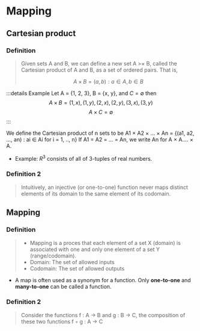 # Mapping

## Cartesian product

### Definition

>Given sets A and B, we can define a new set A >× B, called the
>Cartesian product of A and B, as a set of ordered pairs. That is,
>
>$$A × B = {(a, b) : a ∈ A, b ∈ B}$$

:::details Example
Let A = {1, 2, 3}, B = {x, y}, and $C = \emptyset$ then
$$A × B = {(1, x), (1, y), (2, x), (2, y), (3, x), (3, y)}$$
$$A × C = \emptyset$$
:::

We define the Cartesian product of n sets to be A1 × A2 × ... × An = {(a1, a2, ..., an) : ai ∈ Ai for i = 1, .., n} If A1 = A2 = ... = An, we write An for A × A.... × A.

- Example: $R^3$ consists of all of 3-tuples of real numbers.

### Definition 2

>Intuitively, an injective (or one-to-one) function never maps distinct
elements of its domain to the same element of its codomain.

## Mapping

### Definition

>- Mapping is a proces that each element of a set X (domain) is associated with one and only one
>  element of a set Y (range/codomain).
>- Domain: The set of allowed inputs
>- Codomain: The set of allowed outputs

- A map is often used as a synonym for a function. Only <b>one-to-one</b> and <b>many-to-one</b> can be called a function.

### Definition 2

> Consider the functions f : A → B and g : B → C, the composition of these two functions f ◦ g : A → C
